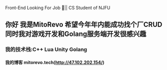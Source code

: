 Front-End Looking For Job 👔|| CS Student of NJFU
## 你好 我是MitoRevo 希望今年年内能成功找个厂CRUD 同时我对游戏开发和Golang服务端开发很感兴趣
### 我的技术栈:C++ Lua Unity Golang
#### 我的博客 mitorevo.tech(http://47.102.202.154/)

<!--
**NaraNocturne/NaraNocturne** is a ✨ _special_ ✨ repository because its `README.md` (this file) appears on your GitHub profile.

Here are some ideas to get you started:

- 🔭 I’m currently working on ...
- 🌱 I’m currently learning ...
- 👯 I’m looking to collaborate on ...
- 🤔 I’m looking for help with ...
- 💬 Ask me about ...
- 📫 How to reach me: ...
- 😄 Pronouns: ...
- ⚡ Fun fact: ...
-->
